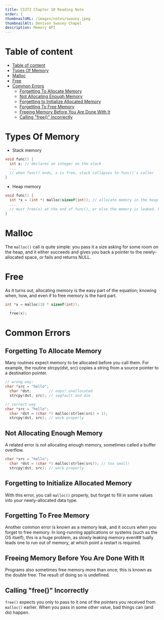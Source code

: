 ```yaml
---
title: CS372 Chapter 10 Reading Note
order: 1
thumbnailURL: /images/notes/swasey.jpeg
thumbnailAlt: Denison Swasey Chapel
description: Memory API
---
```


# Table of content

- [Table of content](#table-of-content)
- [Types Of Memory](#types-of-memory)
- [Malloc](#malloc)
- [Free](#free)
- [Common Errors](#common-errors)
  - [Forgetting To Allocate Memory](#forgetting-to-allocate-memory)
  - [Not Allocating Enough Memory](#not-allocating-enough-memory)
  - [Forgetting to Initialize Allocated Memory](#forgetting-to-initialize-allocated-memory)
  - [Forgetting To Free Memory](#forgetting-to-free-memory)
  - [Freeing Memory Before You Are Done With It](#freeing-memory-before-you-are-done-with-it)
  - [Calling "free()" Incorrectly](#calling-free-incorrectly)

# Types Of Memory

- Stack memory

```c
void func() {
  int x; // declares an integer on the stack
  ...
  // when func() ends, x is free, stack collapses to func()'s caller
}

```

- Heap memory

```c
void func() {
  int *x = (int *) malloc(sizeof(int)); // allocate memory in the heap
  ...
  // must free(x) at the end of func(), or else the memory is leaked. Unlike stack memory, the memory won't collapse when the call stack collapses
}
```

# Malloc

The `malloc()` call is quite simple: you pass it a size asking for some room on the heap, and it either succeeds and gives you back a pointer to the newly-allocated space, or fails and returns NULL.

# Free

As it turns out, allocating memory is the easy part of the equation; knowing when, how, and even if to free memory is the hard part.

```c
int *x = malloc(10 * sizeof(int));
  ...
  free(x);
```

# Common Errors

## Forgetting To Allocate Memory

Many routines expect memory to be allocated before you call them. For example, the routine strcpy(dst, src) copies a string from a source pointer to a destination pointer.

```c
// wrong way:
char *src = "hello";
  char *dst;        // oops! unallocated
  strcpy(dst, src); // segfault and die

// correct way
char *src = "hello";
  char *dst = (char *) malloc(strlen(src) + 1);
  strcpy(dst, src); // work properly
```

## Not Allocating Enough Memory

A related error is not allocating enough memory, sometimes called a buffer overflow.

```c
char *src = "hello";
  char *dst = (char *) malloc(strlen(src)); // too small!
  strcpy(dst, src); // work properly
```

## Forgetting to Initialize Allocated Memory

With this error, you call `malloc()` properly, but forget to fill in some values into your newly-allocated data type.

## Forgetting To Free Memory

Another common error is known as a memory leak, and it occurs when you forget to free memory. In long-running applications or systems (such as the OS itself), this is a huge problem, as slowly leaking memory even## tually leads one to run out of memory, at which point a restart is required.

## Freeing Memory Before You Are Done With It

Programs also sometimes free memory more than once; this is known as the double free. The result of doing so is undefined.

## Calling "free()" Incorrectly

`free()` expects you only to pass to it one of the pointers you received from `malloc()` earlier. When you pass in some other value, bad things can (and do) happen.
